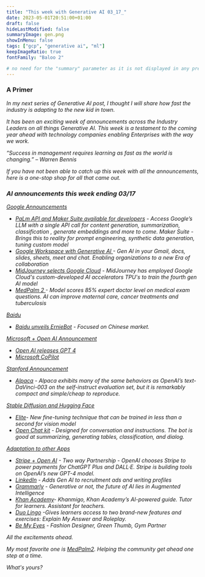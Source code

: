 ```yaml
---
title: "This week with Generative AI 03_17_"
date: 2023-05-01T20:51:00+01:00
draft: false
hideLastModified: false
summaryImage: gen.png
showInMenu: false
tags: ["gcp", "generative ai", "ml"]
keepImageRatio: true
fontFamily: "Baloo 2"

# no need for the "summary" parameter as it is not displayed in any previews
---
```

 

### A Primer


_In my next series of Generative AI post, I thought I will share how fast the industry is adapting to the new kid in town._

_It has been an exciting week of announcements across the Industry Leaders on all things Generative AI. This week is a testament to the coming year ahead with technology companies enabling Enterprises with the way we work._

_“Success in management requires learning as fast as the world is changing.” – Warren Bennis_

_If you have not been able to catch up this week with all the announcements, here is a one-stop shop for all that came out._


### _AI announcements this week ending 03/17_

_<span style="text-decoration:underline;">Google Announcements</span>_



*   _[PaLm API and Maker Suite available for developers](https://developers.googleblog.com/2023/03/announcing-palm-api-and-makersuite.html) - Access Google’s LLM with a single API call for content generation, summarization, classification , generate embeddings and more to come. Maker Suite - Brings this to reality for prompt engineering, synthetic data generation, tuning custom model_
*   _[Google Workspace with Generative AI ](https://workspace.google.com/blog/product-announcements/generative-ai)- Gen AI in your Gmail, docs, slides, sheets, meet and chat. Enabling organizations to a new Era of collaboration_
*   _[MidJourney selects Google Cloud](https://www.prnewswire.com/news-releases/midjourney-selects-google-cloud-to-power-ai-generated-creative-platform-301771558.html) - MidJourney has employed Google Cloud's custom-developed AI accelerators TPU's to train the fourth gen AI model_
*   _[MedPalm 2 ](https://blog.google/technology/health/ai-llm-medpalm-research-thecheckup/) - Model scores 85% expert doctor level on medical exam questions. AI can improve maternal care, cancer treatments and tuberculosis_

_<span style="text-decoration:underline;">Baidu</span>_



*   _[Baidu unveils ErnieBot](https://www.engadget.com/baidu-unveils-ernie-bot-its-chatgpt-rival-105509006.html) - Focused on Chinese market._

_<span style="text-decoration:underline;">Microsoft + Open AI Announcement</span>_



*   _[Open AI releases GPT 4](https://openai.com/product/gpt-4)_
*   _[Microsoft CoPilot](https://blogs.microsoft.com/blog/2023/03/16/introducing-microsoft-365-copilot-your-copilot-for-work/)_

_<span style="text-decoration:underline;">Stanford Announcement</span>_



*   _[Alpaca](https://www.marktechpost.com/2023/03/15/researchers-from-stanford-release-alpaca-an-instruction-following-model-based-on-meta-ai-llama-7b/) - Alpaca exhibits many of the same behaviors as OpenAI’s text-DaVinci-003 on the self-instruct evaluation set, but it is remarkably compact and simple/cheap to reproduce._

_<span style="text-decoration:underline;">Stable Diffusion and Hugging Face</span>_



*   _[Elite](https://mobile.twitter.com/DiffusionPics/status/1633577534825840640)- New fine-tuning technique that can be trained in less than a second for vision model_
*   _[Open Chat kit](https://huggingface.co/spaces/togethercomputer/OpenChatKit) - Designed for conversation and instructions. The bot is good at summarizing, generating tables, classification, and dialog._

_<span style="text-decoration:underline;">Adaptation to other Apps</span>_



*   _[Stripe + Open AI](http://stripe.com/newsroom/news/stripe-and-openai%E2%80%A6) - Two way Partnership - OpenAI chooses Stripe to power payments for ChatGPT Plus and DALL·E. Stripe is building tools on OpenAI’s new GPT-4 model._
*   _[LinkedIn](https://techcrunch.com/2023/03/15/linkedin-expands-its-generative-ai-assistant-to-recruitment-ads-and-writing-profiles/) - Adds Gen AI to recruitment ads and writing profiles_
*   _[Grammarly](https://www.grammarly.com/blog/augmented-intelligence/) - Generative or not, the future of AI lies in Augmented Intelligence_
*   _[Khan Academy](https://www.khanacademy.org/khan-labs)- Khanmigo, Khan Academy’s AI-powered guide. Tutor for learners. Assistant for teachers._
*   _[Duo Lingo](https://blog.duolingo.com/duolingo-max/) -Gives learners access to two brand-new features and exercises: Explain My Answer and Roleplay._
*   _[Be My Eyes](https://twitter.com/BeMyEyes/status/1635690254689599488) - Fashion Designer, Green Thumb, Gym Partner_

_All the excitements ahead._

_My most favorite one is [MedPalm2](https://blog.google/technology/health/ai-llm-medpalm-research-thecheckup/). Helping the community get ahead one step at a time._

_What's yours?_